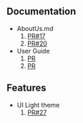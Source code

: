 

## Documentation

+ AboutUs.md
  1. [PR#17](https://github.com/AY2122S2-TIC4002-F18-3/tp2/pull/18/files)
  2. [PR#20](https://github.com/AY2122S2-TIC4002-F18-3/tp2/pull/20/files)
+ User Guide
  1. [PR](https://github.com/AY2122S2-TIC4002-F18-3/tp2/pull/23/files)
  2. [PR]()

## Features

+ UI Light theme
  1. [PR#27](https://github.com/AY2122S2-TIC4002-F18-3/tp2/pull/27/files)
